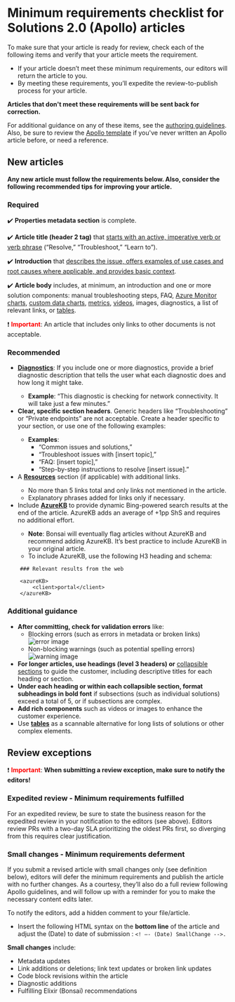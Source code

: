 # Minimum requirements checklist for Solutions 2.0 (Apollo) articles

To make sure that your article is ready for review, check each of the following items and verify that your article meets the requirement. 
- If your article doesn’t meet these minimum requirements, our editors will return the article to you. 
- By meeting these requirements, you’ll expedite the review-to-publish process for your article. 

**Articles that don't meet these requirements will be sent back for correction.**

For additional guidance on any of these items, see the [authoring guidelines](ApolloFAQOverview.md). Also, be sure to review the [Apollo template](https://github.com/Azure/SelfHelpContent/blob/master/documents/SelfHelp-Solution-template/apollo-markdown-template.md) if you've never written an Apollo article before, or need a reference.
  

## New articles

**Any new article must follow the requirements below. Also, consider the following recommended tips for improving your article.**

### Required
:heavy_check_mark: **Properties metadata section** is complete.

:heavy_check_mark: **Article title (header 2 tag)** that [starts with an active, imperative verb or verb phrase](https://azsupportdocs.azurewebsites.net/elixir/articles/TitleAndDescription.html) (“Resolve,” “Troubleshoot,” “Learn to”). 

:heavy_check_mark: **Introduction** that [describes the issue, offers examples of use cases and root causes where applicable, and provides basic context](https://azsupportdocs.azurewebsites.net/elixir/articles/TitleAndDescription.html).  


:heavy_check_mark: **Article body** includes, at minimum, an introduction and one or more solution components: manual troubleshooting steps, FAQ, [Azure Monitor charts](https://azsupportdocs.azurewebsites.net/elixir/articles/AzureMonitor.html), [custom data charts](https://azsupportdocs.azurewebsites.net/elixir/articles/CustomDataCharts.html), [metrics](https://azsupportdocs.azurewebsites.net/elixir/articles/AzureMonitor.html), [videos](https://azsupportdocs.azurewebsites.net/elixir/articles/Video.html), images, diagnostics, a list of relevant links, or [tables](https://azsupportdocs.azurewebsites.net/playbook/ApolloFAQFormatting.html#tables). 

:heavy_exclamation_mark: <span style="color:red">**Important**</span>:
An article that includes only links to other documents is not acceptable. 

### Recommended

<ul><li><a href="https://azsupportdocs.azurewebsites.net/elixir/articles/Diagnostics.html"><strong>Diagnostics</strong></a>: If you include one or more diagnostics, provide a brief diagnostic description that tells the user what each diagnostic does and how long it might take.</li>
	<ul><li><strong>Example</strong>: “This diagnostic is checking for network connectivity. It will take just a few minutes.”</li>
	</ul>
<li><strong>Clear, specific section headers</strong>. Generic headers like “Troubleshooting” or “Private endpoints” are not acceptable. Create a header specific to your section, or use one of the following examples:</li>
	<ul><li><strong>Examples</strong>: 
		<ul><li>“Common issues and solutions,”</li>
		<li>“Troubleshoot issues with [insert topic],”</li>
		<li>“FAQ: [insert topic],”</li>
		<li>“Step-by-step instructions to resolve [insert issue].” </li>
		</ul>
	</ul>
<li>A <strong><a href="https://azsupportdocs.azurewebsites.net/playbook/ApolloFAQLinks.html#links-in-the-resources-section">Resources</a></strong> section (if applicable) with additional links.</li>
	<ul><li>No more than 5 links total and only links not mentioned in the article.</li> 
	<li>Explanatory phrases added for links only if necessary.</li>
	</ul>
<li>Include <a href="https://azsupportdocs.azurewebsites.net/elixir/articles/Azurekb.html"><strong>AzureKB</strong></a> to provide dynamic Bing-powered search results at the end of the article. AzureKB adds an average of +1pp ShS and requires no additional effort.</li>
	<ul><li><strong>Note</strong>: Bonsai will eventually flag articles without AzureKB and recommend adding AzureKB. It’s best practice to include AzureKB in your original article. 
	<li>To include AzureKB, use the following H3 heading and schema:</li>
	</ul>
</ul>

        ### Relevant results from the web
		
		<azureKB>
			<client>portal</client>
		</azureKB>	

### Additional guidance

* **After committing, check for validation errors** like: 
  * Blocking errors (such as errors in metadata or broken links) ![error image](https://azsupportdocs.azurewebsites.net/docs/elixir/assets/images/ApolloError.png) 
  * Non-blocking warnings (such as potential spelling errors) ![warning image](https://azsupportdocs.azurewebsites.net/docs/elixir/assets/images/ApolloWarning.png)
* **For longer articles, use headings (level 3 headers) or** [collapsible sections](https://azsupportdocs.azurewebsites.net/elixir/articles/AccordionSections.html) to guide the customer, including descriptive titles for each heading or section.
* **Under each heading or within each collapsible section, format subheadings in bold font** if subsections (such as individual solutions) exceed a total of 5, or if subsections are complex.
* **Add rich components** such as videos or images to enhance the customer experience.
* Use [**tables**](https://azsupportdocs.azurewebsites.net/playbook/ApolloFAQFormatting.html#tables) as a scannable alternative for long lists of solutions or other complex elements.

## Review exceptions
:heavy_exclamation_mark: <span style="color:red">**Important**</span>: **When submitting a review exception, make sure to notify the editors!** 

### Expedited review - Minimum requirements fulfilled
For an expedited review, be sure to state the business reason for the expedited review in your notification to the editors (see above). Editors review PRs with a two-day SLA prioritizing the oldest PRs first, so diverging from this requires clear justification.

### Small changes - Minimum requirements deferment
If you submit a revised article with small changes only (see definition below), editors will defer the minimum requirements and publish the article with no further changes. As a courtesy, they’ll also do a full review following Apollo guidelines, and will follow up with a reminder for you to make the necessary content edits later.

To notify the editors, add a hidden comment to your file/article. 
- Insert the following HTML syntax on the **bottom line** of the article and adjust the (Date) to date of submission : `<! –- (Date) SmallChange -->.`

**Small changes** include:
<ul><li>Metadata updates
	</li><li>Link additions or deletions; link text updates or broken link updates 
	</li><li>Code block revisions within the article 
	</li><li>Diagnostic additions 
	</li><li>Fulfilling Elixir (Bonsai) recommendations
</li></ul>
